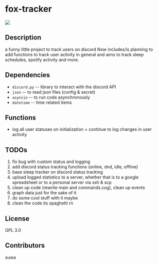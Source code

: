 # fox-tracker 
<img src="https://media.discordapp.net/attachments/777935642004553792/942833728672129094/senko_dub.png?width=1202&height=676">

## Description
a funny little project to track users on discord
Now includes/is planning to add functions to track user activity in general and aims to track sleep schedules, spotify activity and more.

## Dependencies

-   `discord.py`  -- library to interact with the discord API
-   `json`        -- to read json files (config & secret)
-   `asyncio`     -- to run code asynchronously 
-   `datetime`    -- time related items

## Functions

- log all user statuses on initialization + continue to log changes in user activity

## TODOs
1. fix bug with custom status and logging
2. add discord status tracking functions (online, dnd, idle, offline)
3. base sleep tracker on discord status tracking
4. upload logged statistics to a server, whether that is to a google spreadsheet or to a personal server via ssh & scp
5. clean up code (rewrite main and commands.cog), clean up events
6. graph data just for the sake of it
7. do some cool stuff with it maybe 
8. clean the code its spaghetti rn

## License
GPL 3.0

## Contributors
suwa
